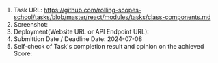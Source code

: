 1. Task URL: https://github.com/rolling-scopes-school/tasks/blob/master/react/modules/tasks/class-components.md
2. Screenshot:
3. Deployment(Website URL or API Endpoint URL):
4. Submittion Date / Deadline Date: 2024-07-08
5. Self-check of Task's completion result and opinion on the achieved Score:
